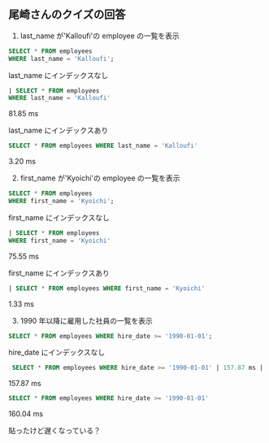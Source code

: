 ## 尾崎さんのクイズの回答

1. last_name が'Kalloufi'の employee の一覧を表示

```sql
SELECT * FROM employees
WHERE last_name = 'Kalloufi';
```

last_name にインデックスなし

```sql
| SELECT * FROM employees
WHERE last_name = 'Kalloufi'                                                                              | 81.85 ms |
```

81.85 ms

last_name にインデックスあり

```sql
SELECT * FROM employees WHERE last_name = 'Kalloufi'                                                                              | 3.20 ms |
```

3.20 ms

2. first_name が'Kyoichi'の employee の一覧を表示

```sql
SELECT * FROM employees
WHERE first_name = 'Kyoichi';
```

first_name にインデックスなし

```sql
| SELECT * FROM employees
WHERE first_name = 'Kyoichi'                                                                              | 75.55 ms
```

75.55 ms

first_name にインデックスあり

```sql
| SELECT * FROM employees WHERE first_name = 'Kyoichi'                                                                              | 1.33 ms |
```

1.33 ms

3. 1990 年以降に雇用した社員の一覧を表示

```sql
SELECT * FROM employees WHERE hire_date >= '1990-01-01';
```

hire_date にインデックスなし

```sql
 SELECT * FROM employees WHERE hire_date >= '1990-01-01' | 157.87 ms |
```

157.87 ms

```sql
SELECT * FROM employees WHERE hire_date >= '1990-01-01'                                                                           | 160.04 ms |
```

160.04 ms

貼ったけど遅くなっている？
